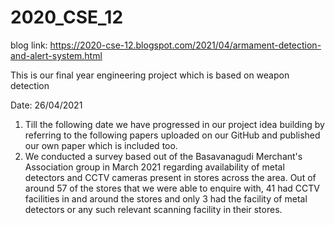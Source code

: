 # 2020_CSE_12
blog link: https://2020-cse-12.blogspot.com/2021/04/armament-detection-and-alert-system.html

This is our final year engineering project which is based on weapon detection

Date: 26/04/2021 
1. Till the following date we have progressed in our project idea building by referring to the following papers uploaded on our GitHub and published our own paper which is included too.
2. We conducted a survey based out of the Basavanagudi Merchant's Association group in March 2021 regarding availability of metal detectors and CCTV cameras present in stores across the area.
Out of around 57 of the stores that we were able to enquire with, 41 had CCTV facilities in and around the stores and only 3 had the facility of metal detectors or any such relevant scanning facility in their stores.
